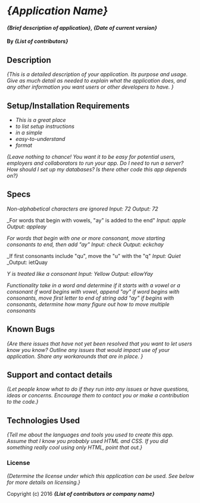 # _{Application Name}_

#### _{Brief description of application}, {Date of current version}_

#### By _**{List of contributors}**_

## Description

_{This is a detailed description of your application. Its purpose and usage.  Give as much detail as needed to explain what the application does, and any other information you want users or other developers to have. }_

## Setup/Installation Requirements

* _This is a great place_
* _to list setup instructions_
* _in a simple_
* _easy-to-understand_
* _format_

_{Leave nothing to chance! You want it to be easy for potential users, employers and collaborators to run your app. Do I need to run a server? How should I set up my databases? Is there other code this app depends on?}_

## Specs

_Non-alphabetical characters are ignored_
_Input: 72_
_Output: 72_

_For words that begin with vowels, "ay" is added to the end"
_Input: apple_
_Output: appleay_

_For words that begin with one or more consonant, move starting consonants to end, then add "ay"_
_Input: check_
_Output: eckchay_

_If first consonants include "qu", move the "u" with the "q"
_Input: Quiet_
_Output: ietQuay

_Y is treated like a consonant_
_Input: Yellow_
_Output: ellowYay_

_Functionality_
_take in a word and determine if it starts with a vowel or a consonant_
_if word begins with vowel, append "ay"_
_if word begins with consonants, move first letter to end of string_
_add "ay"_
_if begins with consonants, determine how many_
_figure out how to move multiple consonants_

## Known Bugs

_{Are there issues that have not yet been resolved that you want to let users know you know?  Outline any issues that would impact use of your application.  Share any workarounds that are in place. }_

## Support and contact details

_{Let people know what to do if they run into any issues or have questions, ideas or concerns.  Encourage them to contact you or make a contribution to the code.}_

## Technologies Used

_{Tell me about the languages and tools you used to create this app. Assume that I know you probably used HTML and CSS. If you did something really cool using only HTML, point that out.}_

### License

*{Determine the license under which this application can be used.  See below for more details on licensing.}*

Copyright (c) 2016 **_{List of contributors or company name}_**
